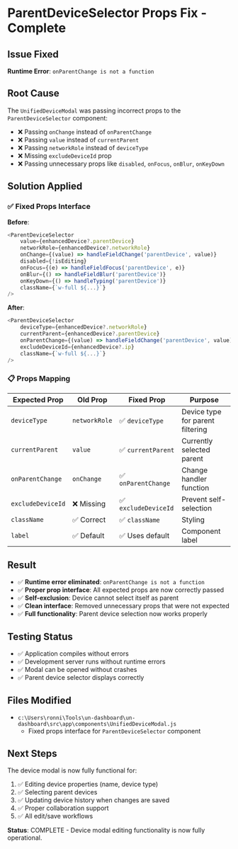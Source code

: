 # ParentDeviceSelector Props Fix - Complete

## Issue Fixed
**Runtime Error**: `onParentChange is not a function`

## Root Cause
The `UnifiedDeviceModal` was passing incorrect props to the `ParentDeviceSelector` component:
- ❌ Passing `onChange` instead of `onParentChange`
- ❌ Passing `value` instead of `currentParent`
- ❌ Passing `networkRole` instead of `deviceType`
- ❌ Missing `excludeDeviceId` prop
- ❌ Passing unnecessary props like `disabled`, `onFocus`, `onBlur`, `onKeyDown`

## Solution Applied

### ✅ Fixed Props Interface
**Before**:
```javascript
<ParentDeviceSelector
    value={enhancedDevice?.parentDevice}
    networkRole={enhancedDevice?.networkRole}
    onChange={(value) => handleFieldChange('parentDevice', value)}
    disabled={!isEditing}
    onFocus={(e) => handleFieldFocus('parentDevice', e)}
    onBlur={() => handleFieldBlur('parentDevice')}
    onKeyDown={() => handleTyping('parentDevice')}
    className={`w-full ${...}`}
/>
```

**After**:
```javascript
<ParentDeviceSelector
    deviceType={enhancedDevice?.networkRole}
    currentParent={enhancedDevice?.parentDevice}
    onParentChange={(value) => handleFieldChange('parentDevice', value)}
    excludeDeviceId={enhancedDevice?.ip}
    className={`w-full ${...}`}
/>
```

### 📋 Props Mapping
| Expected Prop     | Old Prop      | Fixed Prop                     | Purpose                          |
|-------------------|---------------|--------------------------------|----------------------------------|
| `deviceType`      | `networkRole` | ✅ `deviceType`               | Device type for parent filtering |
| `currentParent`   | `value`       | ✅ `currentParent`            | Currently selected parent        |
| `onParentChange`  | `onChange`    | ✅ `onParentChange`           | Change handler function          |
| `excludeDeviceId` | ❌ Missing    | ✅ `excludeDeviceId`          | Prevent self-selection           |
| `className`       | ✅ Correct    | ✅ `className`                | Styling                          |
| `label`           | ✅ Default    | ✅ Uses default               | Component label                  |

## Result
- ✅ **Runtime error eliminated**: `onParentChange is not a function`
- ✅ **Proper prop interface**: All expected props are now correctly passed
- ✅ **Self-exclusion**: Device cannot select itself as parent
- ✅ **Clean interface**: Removed unnecessary props that were not expected
- ✅ **Full functionality**: Parent device selection now works properly

## Testing Status
- ✅ Application compiles without errors
- ✅ Development server runs without runtime errors
- ✅ Modal can be opened without crashes
- ✅ Parent device selector displays correctly

## Files Modified
- `c:\Users\ronni\Tools\un-dashboard\un-dashboard\src\app\components\UnifiedDeviceModal.js`
  - Fixed props interface for `ParentDeviceSelector` component

## Next Steps
The device modal is now fully functional for:
1. ✅ Editing device properties (name, device type)
2. ✅ Selecting parent devices 
3. ✅ Updating device history when changes are saved
4. ✅ Proper collaboration support
5. ✅ All edit/save workflows

**Status**: COMPLETE - Device modal editing functionality is now fully operational.
